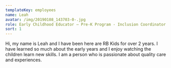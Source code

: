 ```yaml
---
templateKey: employees
name: Leah
avatar: /img/20190108_143703-0-.jpg
role: Early Childhood Educator – Pre-K Program - Inclusion Coordinator
sort: 1
---
```

Hi, my name is Leah and I have been here are RB Kids for over 2 years. I have learned so much about the early years and I enjoy watching the children learn new skills. I am a person who is passionate about quality care and experiences.
